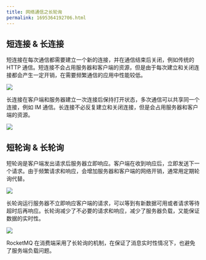 ```yaml
---
title: 网络通信之长轮询
permalink: 1695364192706.html
---
```


## 短连接 & 长连接

短连接在每次通信都需要建立一个新的连接，并在通信结束后关闭，例如传统的 HTTP 通信。短连接不会占用服务器和客户端的资源，但是由于每次建立和关闭连接都会产生一定开销，在需要频繁通信的应用中性能较低。

![](http://image.caojiantao.site:1024/4d38816f-3cbc-4a11-802a-bf74d4ecbea9.jpg)

长连接在客户端和服务器建立一次连接后保持打开状态，多次通信可以共享同一个连接，例如 IM 通信。长连接不必反复建立和关闭连接，但是会占用服务器和客户端的资源。

![](http://image.caojiantao.site:1024/c02c9597-4bfd-470b-bbd5-1ed20a78debc.jpg)

## 短轮询 & 长轮询

短轮询是客户端发出请求后服务器立即响应。客户端在收到响应后，立即发送下一个请求。由于频繁请求和响应，会增加服务器和客户端的网络开销，通常用定期轮询代替。

![](http://image.caojiantao.site:1024/fa172f16-e642-492f-a7fa-80295d65fe42.jpg)

长轮询运行服务器不立即响应客户端的请求，可以等到有新数据可用或者请求等待超时后再响应。长轮询减少了不必要的请求和响应，减少了服务器负载，又能保证数据的实时性。

![](http://image.caojiantao.site:1024/c6023aa6-9856-4bb9-9bfa-ebb85e48fe71.jpg)

RocketMQ 在消费端采用了长轮询的机制，在保证了消息实时性情况下，也避免了服务端负载问题。

